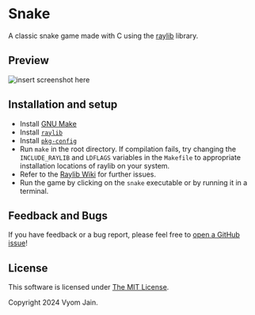 # Snake

A classic snake game made with C using the [raylib](https://github.com/raysan5/raylib) library.

## Preview

![insert screenshot here]()

## Installation and setup

- Install [GNU Make](https://www.gnu.org/software/make/#download)
- Install [`raylib`](https://github.com/raysan5/raylib?tab=readme-ov-file#build-and-installation)
- Install [`pkg-config`](https://pkgconfig.freedesktop.org/releases/)
- Run `make` in the root directory. If compilation fails, try changing the `INCLUDE_RAYLIB` and `LDFLAGS` variables in the `Makefile` to appropriate installation locations of raylib on your system.
- Refer to the [Raylib Wiki](https://github.com/raysan5/raylib/wiki#development-platforms) for further issues.
- Run the game by clicking on the `snake` executable or by running it in a terminal.

## Feedback and Bugs

If you have feedback or a bug report, please feel free to [open a GitHub issue](https://github.com/Vyvy-vi/snake/issues/new/choose)!

## License

This software is licensed under [The MIT License](LICENSE).

Copyright 2024 Vyom Jain.
